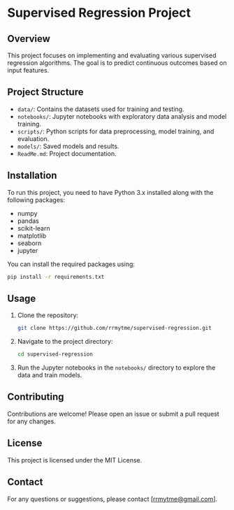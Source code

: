 # Supervised Regression Project

## Overview
This project focuses on implementing and evaluating various supervised regression algorithms. The goal is to predict continuous outcomes based on input features.

## Project Structure
- `data/`: Contains the datasets used for training and testing.
- `notebooks/`: Jupyter notebooks with exploratory data analysis and model training.
- `scripts/`: Python scripts for data preprocessing, model training, and evaluation.
- `models/`: Saved models and results.
- `ReadMe.md`: Project documentation.

## Installation
To run this project, you need to have Python 3.x installed along with the following packages:
- numpy
- pandas
- scikit-learn
- matplotlib
- seaborn
- jupyter

You can install the required packages using:
```bash
pip install -r requirements.txt
```

## Usage
1. Clone the repository:
    ```bash
    git clone https://github.com/rrmytme/supervised-regression.git
    ```
2. Navigate to the project directory:
    ```bash
    cd supervised-regression
    ```
3. Run the Jupyter notebooks in the `notebooks/` directory to explore the data and train models.

## Contributing
Contributions are welcome! Please open an issue or submit a pull request for any changes.

## License
This project is licensed under the MIT License.

## Contact
For any questions or suggestions, please contact [rrmytme@gmail.com].
